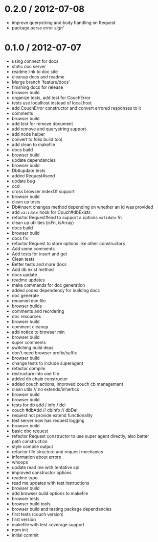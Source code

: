 
0.2.0 / 2012-07-08 
==================

  * improve querystring and body handling on Request
  * package parse error *sigh*'

0.1.0 / 2012-07-07 
==================

  * using connect for docs
  * static doc server
  * readme link to doc site
  * cleanup docs and readme
  * Merge branch 'feature/docs'
  * finishing docs for release
  * browser build
  * organize tests, add test for CouchError
  * tests use localhost instead of local.host
  * add CouchError constructor and convert errored responses to it
  * comments
  * browser build
  * add test for remove document
  * add remove and querystring support
  * add node helper
  * convert to folio build tool
  * add clean to makefile
  * docs build
  * browser build
  * update dependancies
  * browser build
  * Db#update tests
  * added Request#send
  * update bug
  * ocd
  * cross browser indexOf support
  * browser build
  * clean up tests
  * Db#insert changes method depending on whether an id was provided
  * add `validate` hook for Couch#dbExists
  * refactor Request#end to support a options `validate` fn
  * clean up utilities (isFn, isArray)
  * docs build
  * browser build
  * docs fix
  * refactor Request to store options like other constructors
  * Add some comments
  * Add tests for insert and get
  * Clean tests
  * Better tests and more docs
  * Add db exist method
  * docs update
  * readme updates
  * make commands for doc generation
  * added codex dependency for building docs
  * doc generate
  * renamed min file
  * browser builds
  * comments and reordering
  * doc resources
  * browser build
  * comment cleanup
  * add notice to browser min
  * browser build
  * super comments
  * switching build deps
  * don't need browser prefix/suffix
  * browser build
  * change tests to include superagent
  * refactor compile
  * restructure into one file
  * added db chain constructor
  * added couch actions, improved couch cb management
  * clean utils // no extends/inhertics
  * browser build
  * browser build
  * tests for db add / info / del
  * couch #dbAdd // dbInfo // dbDel
  * request not provide extend functionality
  * test server now has request logging
  * browser build
  * basic doc request
  * refactor Request constructor to use super agent directly, also better path construction
  * style compile output
  * refactor file structure and request mechanics
  * information about errors
  * whoops
  * update read me with tentative api
  * improved constructor options
  * readme typo
  * read me updates with test instructions
  * browser build
  * add browser build options to makefile
  * browser tests
  * browser build tools
  * browser build and testing package dependancies
  * first tests (couch version)
  * first version
  * makefile with test coverage support
  * npm init
  * initial commit
